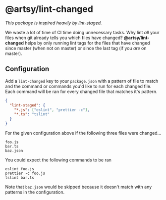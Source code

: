 # @artsy/lint-changed

_This package is inspired heavily by [lint-staged](https://github.com/okonet/lint-staged#readme)._

We waste a lot of time of CI time doing unnecessary tasks. Why lint _all_ your files when git already tells you which files have changed? **@artsy/lint-changed** helps by only running lint tags for the files that have changed since master (when not on master) or since the last tag (if you _are_ on master).

## Configuration

Add a `lint-changed` key to your `package.json` with a pattern of file to match and the command or commands you'd like to run for each changed file. Each command will be ran for every changed file that matches it's pattern.

```json
{
  "lint-staged": {
    "*.js": ["eslint", "prettier -c"],
    "*.ts": "tslint"
  }
}
```

For the given configuration above if the following three files were changed...

```
foo.js
bar.ts
baz.json
```

You could expect the following commands to be ran

```
eslint foo.js
prettier -c foo.js
tslint bar.ts
```

Note that `baz.json` would be skipped because it doesn't match with any patterns in the configuration.
